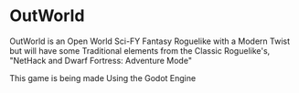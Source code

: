 # OutWorld


OutWorld is an Open World Sci-FY Fantasy Roguelike with a Modern Twist but will have some Traditional elements from the Classic Roguelike's, "NetHack and Dwarf Fortress: Adventure Mode"

This game is being made Using the Godot Engine